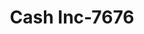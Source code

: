 ---
f_zip-code: 39111
f_state-code: MS
title: Cash Inc-7676
f_phone: 601-849-6111
f_city-only: Magee
f_address: 121 1St Street Northwest Magee
f_location-unique-id: '7676'
slug: cash-inc-7676
updated-on: '2024-05-30T13:46:58.046Z'
created-on: '2024-05-30T13:36:59.803Z'
published-on: '2024-05-30T13:54:32.469Z'
f_city-state: cms/city/magee-ms.md
f_company: cms/company/cash-inc.md
f_state: cms/state/mississippi.md
layout: '[payday-loan].html'
tags: payday-loan
---